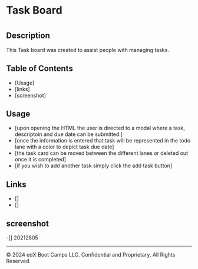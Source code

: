 #  Task Board

# <Prework Studyguide Webpage>

## Description

This Task board was created to assist people with managing tasks.

## Table of Contents 
- [Usage]
- [links]
- [screenshot]

## Usage

- [upon opening the HTML the user is directed to a modal where a task, descriptoin and due date can be submitted.]
- [once the information is entered that task will be represented in the todo lane with a color to depict task due date]
- [the task card can be moved between the different lanes or deleted out once it is completed]
- [if you wish to add another task simply click the add task button]

## Links
- []
- []


## screenshot

-[]
20212805
- - -
© 2024 edX Boot Camps LLC. Confidential and Proprietary. All Rights Reserved.
